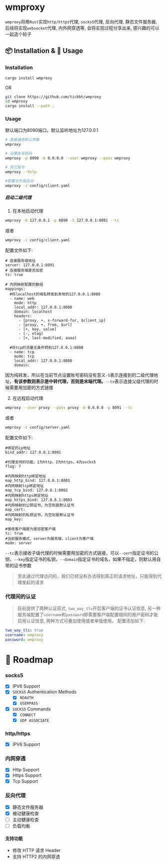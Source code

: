 # wmproxy
`wmproxy`将用`Rust`实现`http/https`代理, `socks5`代理, 反向代理, 静态文件服务器, 后续将实现`websocket`代理, 内外网穿透等, 会将实现过程分享出来, 感兴趣的可以一起造个轮子

## 📦 Installation & 🏃 Usage

### Installation

```bash
cargo install wmproxy
```

OR

```bash
git clone https://github.com/tickbh/wmproxy
cd wmproxy
cargo install --path .
```

### Usage
默认端口为8090端口，默认监听地址为127.0.0.1
```bash
# 直接通用默认参数
wmproxy

# 设置账号密码
wmproxy -p 8090 -b 0.0.0.0 --user wmproxy --pass wmproxy

# 其它指令
wmproxy --help

#配置文件版启动
wmproxy -c config/client.yaml
```

##### 启动二级代理
1. 在本地启动代理
```bash
wmproxy -b 127.0.0.1 -p 8090 -S 127.0.0.1:8091 --ts
```
或者
```bash
wmproxy -c config/client.yaml
```
配置文件如下:
```
# 连接服务端地址
server: 127.0.0.1:8091
# 连接服务端是否加密
ts: true

# 内网映射配置的数组
mappings:
  #将localhost的域名转发到本地的127.0.0.1:8080
  - name: web
    mode: http
    local_addr: 127.0.0.1:8080
    domain: localhost
    headers:
      - [proxy, +, x-forward-for, $client_ip]
      - [proxy, +, from, $url]
      - [+, key, value]
      - [-, etag]
      - [+, last-modified, aaaa]

  #将tcp的流量无条件转到127.0.0.1:8080
  - name: tcp
    mode: tcp
    local_addr: 127.0.0.1:8080
    domain: 
```

因为纯转发，所以在当前节点设置账号密码没有意义`-S`表示连接到的二级代理地址，**有该参数则表示是中转代理，否则是末端代理。**```--ts```表示连接父级代理的时候需要用加密的方式链接

2. 在远程启动代理
```bash
wmproxy --user proxy --pass proxy -b 0.0.0.0 -p 8091 --tc
```
或者
```bash
wmproxy -c config/server.yaml
```
配置文件如下:
```
#绑定的ip地址
bind_addr: 127.0.0.1:8091

#代理支持的功能，1为http，2为https，4为socks5
flag: 7

#内网映射http绑定地址
map_http_bind: 127.0.0.1:8001
#内网映射tcp绑定地址
map_tcp_bind: 127.0.0.1:8002
#内网映射https绑定地址
map_https_bind: 127.0.0.1:8003
#内网映射的公钥证书，为空则是默认证书
map_cert: 
#内网映射的私钥证书，为空则是默认证书
map_key:

#接收客户端是为是加密客户端
tc: true
#当前服务模式，server为服务端，client为客户端
mode: server
```

```--tc```表示接收子级代理的时候需要用加密的方式链接，可以```--cert```指定证书的公钥，```--key```指定证书的私钥，```--domain```指定证书的域名，如果不指定，则默认用自带的证书参数
> 至此通过代理访问的，我们已经没有办法得到真正的请求地址，只能得到代理发起的请求

### 代理间的认证
> 目前提供了两种认证双式, ```two_way_tls```开启客户端的证书认证信息, 另一种服务端配置了```username```和```password```即需要客户端配置相同的用户密码才能启用认证信息, 两种方式可叠加使用或者单独使用。
> 配置添加如下:
```yaml
two_way_tls: true
username: wmproxy
password: wmproxy
```

# 🚥 Roadmap
### socks5

- [x] IPV6 Support
- [x] `SOCKS5` Authentication Methods
  - [x] `NOAUTH`
  - [x] `USERPASS`
- [x] `SOCKS5` Commands
  - [x] `CONNECT`
  - [x] `UDP ASSOCIATE`

### http/https
- [x] IPV6 Support

### 内网穿透

- [x] Http Support
- [x] Https Support
- [x] Tcp Support

### 反向代理
- [x] 静态文件服务器
- [x] 被动健康检查
- [ ] 主动健康检查
- [ ] 负载均衡

#### 支持功能
- 修改 HTTP 请求 Header
- 支持 HTTP2 的内网穿透